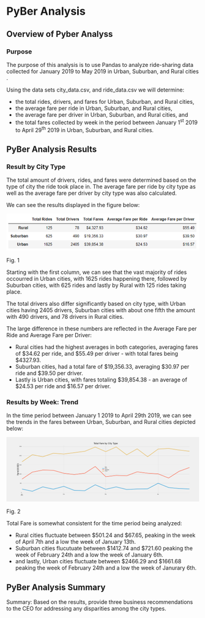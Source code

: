 # PyBer Analysis

## Overview of Pyber Analyss

### Purpose

The purpose of this analysis is to use Pandas to analyze ride-sharing data collected for January 2019 to May 2019 in Urban, Suburban, and Rural cities . 

Using the data sets city_data.csv, and ride_data.csv we will determine:

- the total rides, drivers, and fares for Urban, Suburban, and Rural cities, 
- the average fare per ride in Urban, Suburban, and Rural cities,
- the average fare per driver in Urban, Suburban, and Rural cities, and
- the total fares collected by week in the period between January 1<sup>st</sup> 2019 to April 29<sup>th</sup> 2019 in Urban, Suburban, and Rural cities.

## PyBer Analysis Results

### Result by City Type
The total amount of drivers, rides, and fares were determined based on the type of city the ride took place in. The average fare per ride by city type as well as the average fare per driver by city type was also calculated.

We can see the results displayed in the figure below:
<p align="center">
<img src=https://github.com/smanowar/PyBer_Analysis/blob/main/analysis/pyber_totals_avg_summary.PNG> 
</p>
 Fig. 1
 
Starting with the first column, we can see that the vast majority of rides occourred in Urban cities, with 1625 rides happening there, followed by Suburban cities, with 625 rides and lastly by Rural with 125 rides taking place. 

The total drivers also differ significantly based on city type, with Urban cities having 2405 drivers, Suburban cities with about one fifth the amount with 490 drivers, and 78 drivers in Rural cities. 

The large difference in these numbers are reflected in the Average Fare per Ride and Average Fare per Driver:

- Rural cities had the highest averages in both categories, averaging fares of $34.62 per ride, and $55.49 per driver - with total fares being $4327.93.
- Suburban cities, had a total fare of $19,356.33, averaging $30.97 per ride and $39.50 per driver.
- Lastly is Urban cities, with fares totaling $39,854.38 - an average of $24.53 per ride and $16.57 per driver.
 
### Results by Week: Trend
In the time period between January 1 2019 to April 29th 2019, we can see the trends in the fares between Urban, Suburban, and Rural cities depicted below:
  
<p align="center">
<img src=https://github.com/smanowar/PyBer_Analysis/blob/main/analysis/pyber_fare_summary.png> 
</p>
Fig. 2

Total Fare is somewhat consistent for the time period being analyzed:

 - Rural cities fluctuate between $501.24 and $67.65, peaking in the week of April 7th and a low the week of January 13th.    
 - Suburban cities flucutuate between $1412.74 and $721.60 peaking the week of February 24th and a low the week of January 6th.
 - and lastly, Urban cities fluctuate between $2466.29 and $1661.68 peaking the week of February 24th and a low the week of  Janurary 6th. 

## PyBer Analysis Summary
Summary: Based on the results, provide three business recommendations to the CEO for addressing any disparities among the city types.

